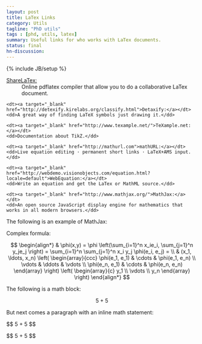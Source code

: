 ```yaml
---
layout: post
title: LaTex Links
category: Utils
tagline: "PhD utils"
tags : [phd, utils, latex]
summary: Useful links for who works with LaTex documents.
status: final
hn-discussion:
---
```


<div style="visibility: hidden; overflow: hidden; position: absolute; top: 0px; height: 1px; width: auto; padding: 0px; border: 0px; margin: 0px; text-align: left; text-indent: 0px; text-transform: none; line-height: normal; letter-spacing: normal; word-spacing: normal;">
	<div id="MathJax_Hidden"></div>
</div>
<div id="MathJax_Message" style="display: none;"></div>

{% include JB/setup %}

<dl>
	<dt><a target="_blank" href="https://www.sharelatex.com/">ShareLaTex:</a></dt>
	<dd>Online pdflatex compiler that allow you to do a collaborative LaTex document.</dd>

	<dt><a target="_blank" href="http://detexify.kirelabs.org/classify.html">Detaxify:</a></dt>
	<dd>A great way of finding LaTeX symbols just drawing it.</dd>

	<dt><a target="_blank" href="http://www.texample.net/">TeXample.net:</a></dt>
	<dd>Documentation about TikZ.</dd>

	<dt><a target="_blank" href="http://mathurl.com">mathURL:</a></dt>
	<dd>Live equation editing · permanent short links · LaTeX+AMS input.</dd>

	<dt><a target="_blank" href="http://webdemo.visionobjects.com/equation.html?locale=default">WebEquation:</a></dt>
	<dd>Write an equation and get the LaTex or MathML source.</dd>

	<dt><a target="_blank" href="http://www.mathjax.org/">MathJax:</a></dt>
	<dd>An open source JavaScript display engine for mathematics that works in all modern browsers.</dd>
</dl>

The following is an example of MathJax:

Complex formula: 

$$
\begin{align*}
  & \phi(x,y) = \phi \left(\sum_{i=1}^n x_ie_i, \sum_{j=1}^n y_je_j \right)
  = \sum_{i=1}^n \sum_{j=1}^n x_i y_j \phi(e_i, e_j) = \\
  & (x_1, \ldots, x_n) \left( \begin{array}{ccc}
      \phi(e_1, e_1) & \cdots & \phi(e_1, e_n) \\
      \vdots & \ddots & \vdots \\
      \phi(e_n, e_1) & \cdots & \phi(e_n, e_n)
    \end{array} \right)
  \left( \begin{array}{c}
      y_1 \\
      \vdots \\
      y_n
    \end{array} \right)
\end{align*}
$$

The following is a math block:

$$ 5 + 5 $$

But next comes a paragraph with an inline math statement:

\$$ 5 + 5 $$

\$\$ 5 + 5 $$


<script src="http://cdn.mathjax.org/mathjax/latest/MathJax.js?config=TeX-AMS-MML_HTMLorMML" type="text/javascript"></script>
